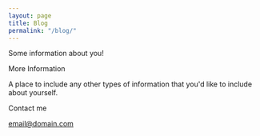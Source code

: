 ```yaml
---
layout: page
title: Blog
permalink: "/blog/"
---
```



Some information about you!

More Information

A place to include any other types of information that you'd like to include about yourself.

Contact me

email@domain.com